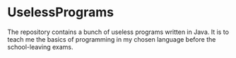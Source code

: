 # UselessPrograms
The repository contains a bunch of useless programs written in Java. It is to teach me the basics of programming in my chosen language before the school-leaving exams.
